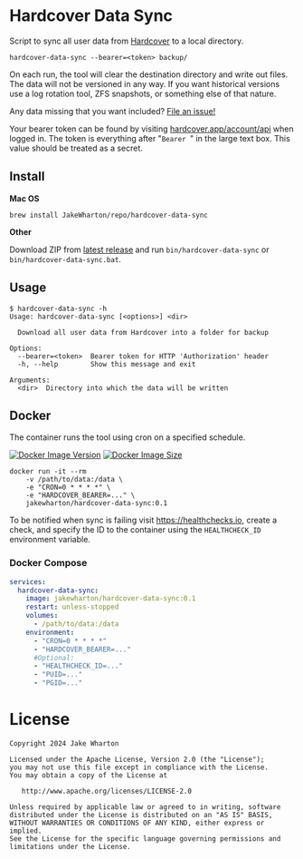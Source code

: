 # Hardcover Data Sync

Script to sync all user data from [Hardcover](https://hardcover.app)
to a local directory.

```
hardcover-data-sync --bearer=<token> backup/
```

On each run, the tool will clear the destination directory and write out files.
The data will not be versioned in any way. If you want historical versions
use a log rotation tool, ZFS snapshots, or something else of that nature.

Any data missing that you want included?
[File an issue!](https://github.com/JakeWharton/hardcover-data-sync/issues/new)

Your bearer token can be found by visiting
[hardcover.app/account/api](https://hardcover.app/account/api) when logged in.
The token is everything after "`Bearer `" in the large text box.
This value should be treated as a secret.


## Install

**Mac OS**

```
brew install JakeWharton/repo/hardcover-data-sync
```

**Other**

Download ZIP from [latest release](https://github.com/JakeWharton/hardcover-data-sync/releases/latest) and
run `bin/hardcover-data-sync` or `bin/hardcover-data-sync.bat`.


## Usage

```
$ hardcover-data-sync -h
Usage: hardcover-data-sync [<options>] <dir>

  Download all user data from Hardcover into a folder for backup

Options:
  --bearer=<token>  Bearer token for HTTP 'Authorization' header
  -h, --help        Show this message and exit

Arguments:
  <dir>  Directory into which the data will be written
```


## Docker

The container runs the tool using cron on a specified schedule.

[![Docker Image Version](https://img.shields.io/docker/v/jakewharton/hardcover-data-sync?sort=semver)][hub]
[![Docker Image Size](https://img.shields.io/docker/image-size/jakewharton/hardcover-data-sync)][layers]

 [hub]: https://hub.docker.com/r/jakewharton/hardcover-data-sync/
 [layers]: https://microbadger.com/images/jakewharton/hardcover-data-sync

```
docker run -it --rm
    -v /path/to/data:/data \
    -e "CRON=0 * * * *" \
    -e "HARDCOVER_BEARER=..." \
    jakewharton/hardcover-data-sync:0.1
```

To be notified when sync is failing visit https://healthchecks.io, create a check, and specify
the ID to the container using the `HEALTHCHECK_ID` environment variable.

### Docker Compose

```yaml
services:
  hardcover-data-sync:
    image: jakewharton/hardcover-data-sync:0.1
    restart: unless-stopped
    volumes:
      - /path/to/data:/data
    environment:
      - "CRON=0 * * * *"
      - "HARDCOVER_BEARER=..."
      #Optional:
      - "HEALTHCHECK_ID=..."
      - "PUID=..."
      - "PGID=..."
```


# License

    Copyright 2024 Jake Wharton

    Licensed under the Apache License, Version 2.0 (the "License");
    you may not use this file except in compliance with the License.
    You may obtain a copy of the License at

       http://www.apache.org/licenses/LICENSE-2.0

    Unless required by applicable law or agreed to in writing, software
    distributed under the License is distributed on an "AS IS" BASIS,
    WITHOUT WARRANTIES OR CONDITIONS OF ANY KIND, either express or implied.
    See the License for the specific language governing permissions and
    limitations under the License.
